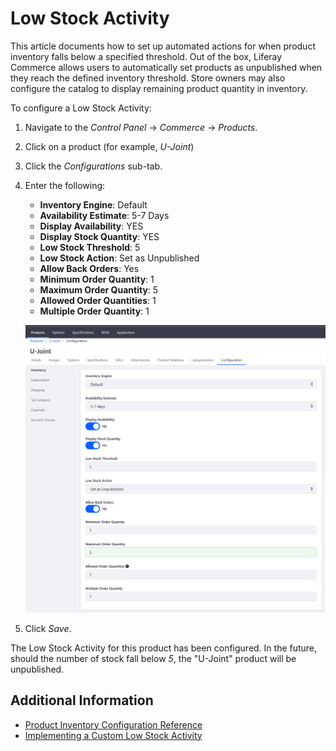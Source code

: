 # Low Stock Activity

This article documents how to set up automated actions for when product inventory falls below a specified threshold. Out of the box, Liferay Commerce allows users to automatically set products as unpublished when they reach the defined inventory threshold. Store owners may also  configure the catalog to display remaining product quantity in inventory.

To configure a Low Stock Activity:

1. Navigate to the _Control Panel_ → _Commerce_ → _Products_.
1. Click on a product (for example, _U-Joint_)
1. Click the _Configurations_ sub-tab.
1. Enter the following:
    * **Inventory Engine**: Default
    * **Availability Estimate**: 5-7 Days
    * **Display Availability**: YES
    * **Display Stock Quantity**: YES
    * **Low Stock Threshold**: 5
    * **Low Stock Action**: Set as Unpublished
    * **Allow Back Orders**: Yes
    * **Minimum Order Quantity**: 1
    * **Maximum Order Quantity**: 5
    * **Allowed Order Quantities**: 1
    * **Multiple Order Quantity**: 1

    ![Product Configuration for Low Stock Activity](./images/01.png "Product Configuration for Low Stock Activity")

1. Click _Save_.

The Low Stock Activity for this product has been configured. In the future, should the number of stock fall below _5_, the "U-Joint" product will be unpublished.

## Additional Information

* [Product Inventory Configuration Reference](../product-inventory-configuration-reference/README.md)
* [Implementing a Custom Low Stock Activity](../../../../developer-guide/tutorial/implementing-a-custom-low-stock-activity/README.md)
